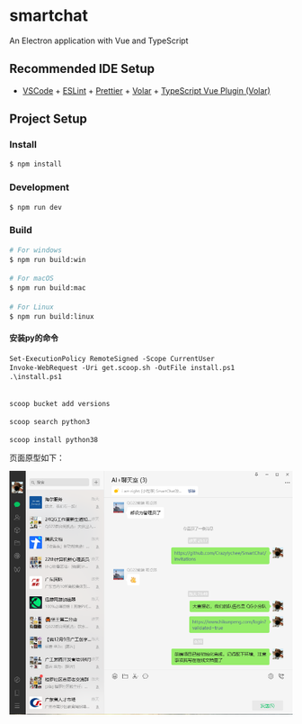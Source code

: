 # smartchat

An Electron application with Vue and TypeScript

## Recommended IDE Setup

- [VSCode](https://code.visualstudio.com/) + [ESLint](https://marketplace.visualstudio.com/items?itemName=dbaeumer.vscode-eslint) + [Prettier](https://marketplace.visualstudio.com/items?itemName=esbenp.prettier-vscode) + [Volar](https://marketplace.visualstudio.com/items?itemName=Vue.volar) + [TypeScript Vue Plugin (Volar)](https://marketplace.visualstudio.com/items?itemName=Vue.vscode-typescript-vue-plugin)

## Project Setup

### Install

```bash
$ npm install
```

### Development

```bash
$ npm run dev
```

### Build

```bash
# For windows
$ npm run build:win

# For macOS
$ npm run build:mac

# For Linux
$ npm run build:linux
```

#### 安装py的命令

```shell
Set-ExecutionPolicy RemoteSigned -Scope CurrentUser
Invoke-WebRequest -Uri get.scoop.sh -OutFile install.ps1
.\install.ps1


scoop bucket add versions

scoop search python3

scoop install python38
```

页面原型如下：

![image-20240727100712492](README/image-20240727100712492.png)
